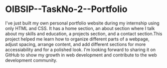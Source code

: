 # OIBSIP--TaskNo-2--Portfolio
I've just built my own personal portfolio website during my internship using only HTML and CSS. It has a home section, an about section where I talk about my skills and education, a projects section, and a contact section.This project helped me learn how to organize different parts of a webpage, adjust spacing, arrange content, and add different sections for more accessiability and  for a polished look. I'm looking forward to sharing it on GitHub to show my growth in web development and contribute to the web development community.
